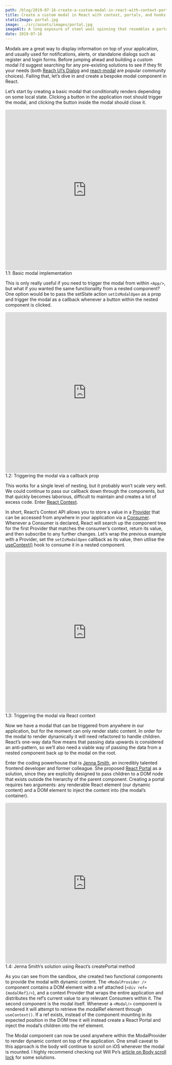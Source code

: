 ```yaml
---
path: /blog/2019-07-16-create-a-custom-modal-in-react-with-context-portals-and-hooks
title: Create a custom modal in React with context, portals, and hooks
staticImage: portal.jpg
image: ../src/assets/images/portal.jpg
imageAlt: A long exposure of steel wool spinning that resembles a portal
date: 2019-07-16
---
```


Modals are a great way to display information on top of your application, and usually used for notifications, alerts, or standalone dialogs such as register and login forms. Before jumping ahead and building a custom modal I’d suggest searching for any pre-existing solutions to see if they fit your needs (both [Reach UI’s Dialog](https://reacttraining.com/reach-ui/dialog/) and [react-modal](http://reactcommunity.org/react-modal/) are popular community choices). Failing that, let’s dive in and create a bespoke modal component in React.

Let’s start by creating a basic modal that conditionally renders depending on some local state. Clicking a button in the application root should trigger the modal, and clicking the button inside the modal should close it.

  <iframe src="https://codesandbox.io/embed/zen-pare-76gl3?autoresize=1&fontsize=14&hidenavigation=1&theme=dark&view=preview"
    style="width:100%; height:500px; border:0; border-radius: 4px; overflow:hidden;"
    title="zen-pare-76gl3"
    allow="accelerometer; ambient-light-sensor; camera; encrypted-media; geolocation; gyroscope; hid; microphone; midi; payment; usb; vr; xr-spatial-tracking"
    sandbox="allow-forms allow-modals allow-popups allow-presentation allow-same-origin allow-scripts"
  ></iframe>
  <figcaption>1.1: Basic modal implementation</figcaption>

This is only really useful if you need to trigger the modal from within `<App/>`, but what if you wanted the same functionality from a nested component? One option would be to pass the setState action `setIsModalOpen` as a prop and trigger the modal as a callback whenever a button within the nested component is clicked.

  <iframe src="https://codesandbox.io/embed/peaceful-bardeen-7jexx?autoresize=1&fontsize=14&hidenavigation=1&theme=dark&view=preview"
     style="width:100%; height:500px; border:0; border-radius: 4px; overflow:hidden;"
     title="peaceful-bardeen-7jexx"
     allow="accelerometer; ambient-light-sensor; camera; encrypted-media; geolocation; gyroscope; hid; microphone; midi; payment; usb; vr; xr-spatial-tracking"
     sandbox="allow-forms allow-modals allow-popups allow-presentation allow-same-origin allow-scripts"
   ></iframe>
   <figcaption>1.2: Triggering the modal via a callback prop</figcaption>

This works for a single level of nesting, but it probably won’t scale very well. We could continue to pass our callback down through the components, but that quickly becomes laborious, difficult to maintain and creates a lot of excess code. Enter [React Context](https://reactjs.org/docs/context.html).

In short, React’s Context API allows you to store a value in a [Provider](https://reactjs.org/docs/context.html#contextprovider) that can be accessed from anywhere in your application via a [Consumer](https://reactjs.org/docs/context.html#contextconsumer). Whenever a Consumer is declared, React will search up the component tree for the first Provider that matches the consumer’s context, return its value, and then subscribe to any further changes. Let’s wrap the previous example with a Provider, set the `setIsModalOpen` callback as its value, then utilise the [useContext()](https://reactjs.org/docs/hooks-reference.html#usecontext) hook to consume it in a nested component.

  <iframe src="https://codesandbox.io/embed/sweet-brown-yn44i?autoresize=1&fontsize=14&hidenavigation=1&theme=dark&view=preview"
     style="width:100%; height:500px; border:0; border-radius: 4px; overflow:hidden;"
     title="sweet-brown-yn44i"
     allow="accelerometer; ambient-light-sensor; camera; encrypted-media; geolocation; gyroscope; hid; microphone; midi; payment; usb; vr; xr-spatial-tracking"
     sandbox="allow-forms allow-modals allow-popups allow-presentation allow-same-origin allow-scripts"
   ></iframe>
   <figcaption>1.3: Triggering the modal via React context</figcaption>

Now we have a modal that can be triggered from anywhere in our application, but for the moment can only render static content. In order for the modal to render dynamically it will need refactored to handle children. React’s one-way data flow means that passing data upwards is considered an anti-pattern, so we’ll also need a viable way of passing the data from a nested component back up to the modal on the root.

Enter the coding powerhouse that is [Jenna Smith](https://twitter.com/jjenzz), an incredibly talented frontend developer and former colleague. She proposed [React Portal](https://reactjs.org/docs/portals.html) as a solution, since they are explicitly designed to pass children to a DOM node that exists outside the hierarchy of the parent component. Creating a portal requires two arguments: any renderable React element (our dynamic content) and a DOM element to inject the content into (the modal’s container).

  <iframe src="https://codesandbox.io/embed/7w6mq72l2q?autoresize=1&fontsize=14&hidenavigation=1&theme=dark&view=preview"
     style="width:100%; height:500px; border:0; border-radius: 4px; overflow:hidden;"
     title="Modal"
     allow="accelerometer; ambient-light-sensor; camera; encrypted-media; geolocation; gyroscope; hid; microphone; midi; payment; usb; vr; xr-spatial-tracking"
     sandbox="allow-forms allow-modals allow-popups allow-presentation allow-same-origin allow-scripts"
   ></iframe>
   <figcaption>1.4: Jenna Smith’s solution using React’s createPortal method</figcaption>

As you can see from the sandbox, she created two functional components to provide the modal with dynamic content. The `<ModalProvider />` component contains a DOM element with a ref attached (`<div ref={modalRef}/>`), and a context Provider that wraps the entire application and distributes the ref’s current value to any relevant Consumers within it. The second component is the modal itself. Whenever a `<Modal/>` component is rendered it will attempt to retrieve the modalRef element through `useContext()`. If a ref exists, instead of the component mounting in its expected position in the DOM tree it will instead create a React Portal and inject the modal’s children into the ref element.

The Modal component can now be used anywhere within the ModalProvider to render dynamic content on top of the application. One small caveat to this approach is the body will continue to scroll on iOS whenever the modal is mounted. I highly recommend checking out Will Po’s [article on Body scroll lock](https://medium.com/jsdownunder/locking-body-scroll-for-all-devices-22def9615177) for some solutions.
